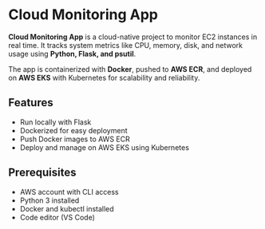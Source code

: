 # Cloud Monitoring App

**Cloud Monitoring App** is a cloud-native project to monitor EC2 instances in real time. It tracks system metrics like CPU, memory, disk, and network usage using **Python, Flask, and psutil**.

The app is containerized with **Docker**, pushed to **AWS ECR**, and deployed on **AWS EKS** with Kubernetes for scalability and reliability.

## Features
- Run locally with Flask
- Dockerized for easy deployment
- Push Docker images to AWS ECR
- Deploy and manage on AWS EKS using Kubernetes

## Prerequisites
- AWS account with CLI access
- Python 3 installed
- Docker and kubectl installed
- Code editor (VS Code)






